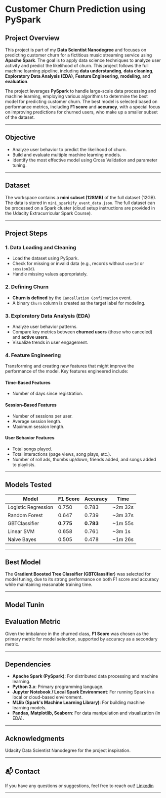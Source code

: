 # Customer Churn Prediction using PySpark

## Project Overview

This project is part of my **Data Scientist Nanodegree** and focuses on predicting customer churn for a fictitious music streaming service using **Apache Spark**. The goal is to apply data science techniques to analyze user activity and predict the likelihood of churn. This project follows the full machine learning pipeline, including **data understanding**, **data cleaning**, **Exploratory Data Analysis (EDA)**, **Feature Engineering**, **modeling**, and **evaluation**. 

The project leverages **PySpark** to handle large-scale data processing and machine learning, employing various algorithms to determine the best model for predicting customer churn. The best model is selected based on performance metrics, including **F1 score** and **accuracy**, with a special focus on improving predictions for churned users, who make up a smaller subset of the dataset.

---

## Objective

- Analyze user behavior to predict the likelihood of churn.
- Build and evaluate multiple machine learning models.
- Identify the most effective model using Cross Validation and parameter tuning.

---

## Dataset

The workspace contains a **mini subset (128MB)** of the full dataset (12GB). The data is stored in `mini_sparkify_event_data.json`. The full dataset can be processed on a Spark cluster (cloud setup instructions are provided in the Udacity Extracurricular Spark Course).

---

## Project Steps

### 1. Data Loading and Cleaning
- Load the dataset using PySpark.
- Check for missing or invalid data (e.g., records without `userId` or `sessionId`).
- Handle missing values appropriately.

### 2. Defining Churn
- **Churn is defined** by the `Cancellation Confirmation` event.
- A binary `Churn` column is created as the target label for modeling.

### 3. Exploratory Data Analysis (EDA)
- Analyze user behavior patterns.
- Compare key metrics between **churned users** (those who canceled) and **active users**.
- Visualize trends in user engagement.

### 4. Feature Engineering
Transforming and creating new features that might improve the performance of the model. Key features engineered include:

#### **Time-Based Features**
- Number of days since registration.

#### **Session-Based Features**
- Number of sessions per user.
- Average session length.
- Maximum session length.

#### **User Behavior Features**
- Total songs played.
- Total interactions (page views, song plays, etc.).
- Number of roll ads, thumbs up/down, friends added, and songs added to playlists.

---

## Models Tested

| Model                | F1 Score | Accuracy | Time     |
|---------------------|----------|----------|----------|
| Logistic Regression | 0.750    | 0.783    | ~2m 32s  |
| Random Forest       | 0.647    | 0.739    | ~3m 37s  |
| GBTClassifier       | **0.775**| **0.783**| ~1m 55s  |
| Linear SVM          | 0.658    | 0.761    | ~3m 1s   |
| Naive Bayes         | 0.505    | 0.478    | ~1m 26s  |

---

## Best Model

The **Gradient Boosted Tree Classifier (GBTClassifier)** was selected for model tuning, due to its strong performance on both F1 score and accuracy while maintaining reasonable training time.

---

## Model Tunin


## Evaluation Metric

Given the imbalance in the churned class, **F1 Score** was chosen as the primary metric for model selection, supported by accuracy as a secondary metric.

---

## Dependencies

- **Apache Spark (PySpark)**: For distributed data processing and machine learning.
- **Python 3.x**: Primary programming language.
- **Jupyter Notebook / Local Spark Environment**: For running Spark in a local or cloud-based environment.
- **MLlib (Spark's Machine Learning Library)**: For building machine learning models.
- **Pandas, Matplotlib, Seaborn**: For data manipulation and visualization (in EDA).

---

## Acknowledgments

Udacity Data Scientist Nanodegree for the project inspiration.

---

## 📬 Contact

If you have any questions or suggestions, feel free to reach out! [Linkedin](https://www.linkedin.com/in/gracorabello/)

---
